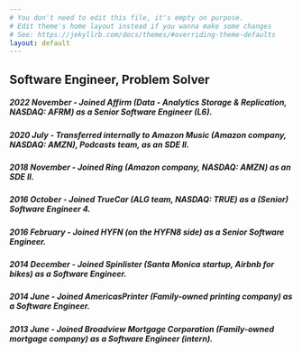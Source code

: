 ```yaml
---
# You don't need to edit this file, it's empty on purpose.
# Edit theme's home layout instead if you wanna make some changes
# See: https://jekyllrb.com/docs/themes/#overriding-theme-defaults
layout: default
---
```


<title>Software Engineer</title>

## Software Engineer, Problem Solver

##### 2022 November - Joined Affirm (Data - Analytics Storage & Replication, NASDAQ: AFRM) as a Senior Software Engineer (L6).

##### 2020 July - Transferred internally to Amazon Music (Amazon company, NASDAQ: AMZN), Podcasts team, as an SDE II.

##### 2018 November - Joined Ring (Amazon company, NASDAQ: AMZN) as an SDE II.

##### 2016 October - Joined TrueCar (ALG team, NASDAQ: TRUE) as a (Senior) Software Engineer 4.

##### 2016 February - Joined HYFN (on the HYFN8 side) as a Senior Software Engineer.

##### 2014 December - Joined Spinlister (Santa Monica startup, Airbnb for bikes) as a Software Engineer.

##### 2014 June - Joined AmericasPrinter (Family-owned printing company) as a Software Engineer.

##### 2013 June - Joined Broadview Mortgage Corporation (Family-owned mortgage company) as a Software Engineer (intern).
